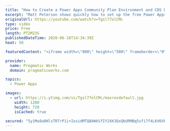 ```yaml
---
title: "How to Create a Power Apps Community Plan Environment and CDS Database"
excerpt: "Matt Peterson shows quickly how to set up the free Power Apps Community edition plan. The plan can be used to test and train in Power Apps but does not have the ability to share applications. He also shows how to create the Common Data Services (CDS) database)."
originalUrl: https://youtube.com/watch?v=Tgsl77olCMc
type: video
price: Free
length: PT2M23S
publishedDateTime: 2020-06-16T14:34:39Z
heat: 50

featuredContent: "<iframe width=\"800\" height=\"500\" frameborder=\"0\" src=\"https://www.youtube.com/embed/Tgsl77olCMc\" allow=\"accelerometer; autoplay; encrypted-media; gyroscope; picture-in-picture\" allowfullscreen></iframe>"

provider:
  name: Progmatic Works
  domain: pragmaticworks.com

topics:
  - Power Apps

images:
  - url: https://i.ytimg.com/vi/Tgsl77olCMc/maxresdefault.jpg
    width: 1280
    height: 720
    isCached: true

secured: "5y1Mo8a0HlsTRTrP1i+IosidMTQB4WkSfIY2XK3QxQbURMBq5sfi7f4L6V6VFXb9qLnKosA1waTabmC4yumx5OYOA5MrPE2FtqejpUoYE0G2bmTIxNDFdCfhCiPp/0pSWpuw2gFmJCQrEWTVCBPIeA6lkwtU6eGha3V7UxPcmcH1PKlq30VSPDrh3iXrzzm5HcHceWiXZ9vO2Uk6E9t4aNcmBfSeSvQy0lEntEPxgZQv9nCmrnt4bi7M2YYQ5TlDOhHhzSD4DnjK8xC6iXBu4AWQ20FruVp3zeZFSX2VvNQIogjpVEVM4Xc3vB5fNzc6xqu9szHSiUdV3KVpGmpNyaBJ3srcK1KCTiz/3M3XzUxQGlxCgVRW70RD1ovAvrtbmsaKQXSe7aU3D2BSXwbr7A==;32KokW4R2c6qx43LLVgfAQ=="
---
```


